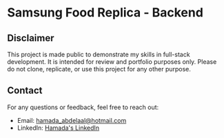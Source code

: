 # Samsung Food Replica - Backend

## Disclaimer

This project is made public to demonstrate my skills in full-stack development. It is intended for review and portfolio purposes only. Please do not clone, replicate, or use this project for any other purpose.

## Contact

For any questions or feedback, feel free to reach out:

- Email: hamada_abdelaal@hotmail.com
- LinkedIn: [Hamada's LinkedIn](https://www.linkedin.com/in/hamada-abdelaal/)

